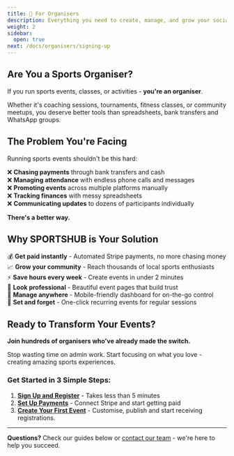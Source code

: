 ```yaml
---
title: 🎯 For Organisers
description: Everything you need to create, manage, and grow your social sports events.
weight: 2
sidebar:
  open: true
next: /docs/organisers/signing-up
---
```


## Are You a Sports Organiser?

If you run sports events, classes, or activities - **you're an organiser**.

Whether it's coaching sessions, tournaments, fitness classes, or community meetups, you deserve better tools than spreadsheets, bank transfers and WhatsApp groups.

## The Problem You're Facing

Running sports events shouldn't be this hard:

❌ **Chasing payments** through bank transfers and cash  
❌ **Managing attendance** with endless phone calls and messages  
❌ **Promoting events** across multiple platforms manually  
❌ **Tracking finances** with messy spreadsheets  
❌ **Communicating updates** to dozens of participants individually

**There's a better way.**

## Why SPORTSHUB is Your Solution

💰 **Get paid instantly** - Automated Stripe payments, no more chasing money  
📈 **Grow your community** - Reach thousands of local sports enthusiasts  
⚡ **Save hours every week** - Create events in under 2 minutes  
🎯 **Look professional** - Beautiful event pages that build trust  
📱 **Manage anywhere** - Mobile-friendly dashboard for on-the-go control  
🔄 **Set and forget** - One-click recurring events for regular sessions

## Ready to Transform Your Events?

**Join hundreds of organisers who've already made the switch.**

Stop wasting time on admin work. Start focusing on what you love - creating amazing sports experiences.

### Get Started in 3 Simple Steps:

1. **[Sign Up and Register](organisers/signing-up/)** - Takes less than 5 minutes
2. **[Set Up Payments](organisers/stripe/)** - Connect Stripe and start getting paid
3. **[Create Your First Event](organisers/events/)** - Customise, publish and start receiving registrations.

---

**Questions?** Check our guides below or [contact our team](contact-us/) - we're here to help you succeed.
